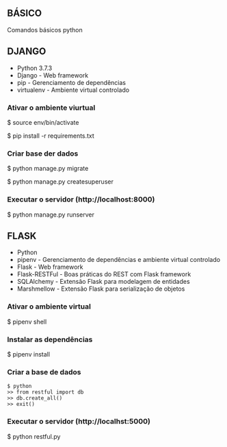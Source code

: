BÁSICO
---
Comandos básicos python

DJANGO
---
- Python 3.7.3
- Django - Web framework
- pip - Gerenciamento de dependências
- virtualenv - Ambiente virtual controlado

### Ativar o ambiente viurtual
$ source env/bin/activate

$ pip install -r requirements.txt

### Criar base der dados
$ python manage.py migrate

$ python manage.py createsuperuser

### Executar o servidor (http://localhost:8000)
$ python manage.py runserver

FLASK
---

- Python
- pipenv - Gerenciamento de dependências e ambiente virtual controlado
- Flask - Web framework
- Flask-RESTFul - Boas práticas do REST com Flask framework
- SQLAlchemy - Extensão Flask para modelagem de entidades
- Marshmellow - Extensão Flask para serialização de objetos

### Ativar o ambiente virtual
$ pipenv shell

### Instalar as dependências
$ pipenv install

### Criar a base de dados
```
$ python
>> from restful import db
>> db.create_all()
>> exit()
```

### Executar o servidor (http://localhst:5000)
$ python restful.py
